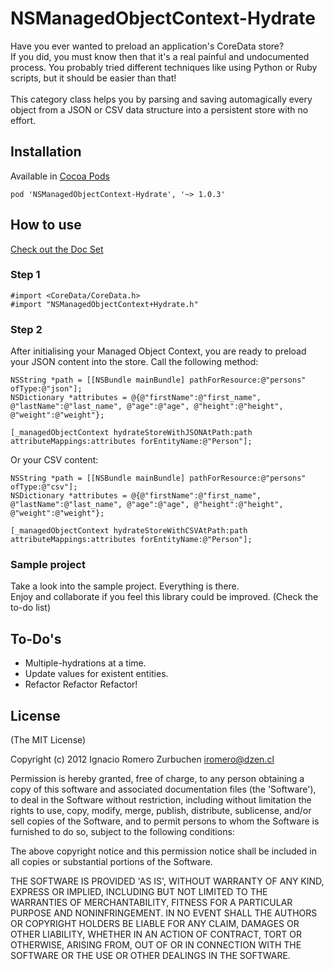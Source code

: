 NSManagedObjectContext-Hydrate
==============================

Have you ever wanted to preload an application's CoreData store?<br>
If you did, you must know then that it's a real painful and undocumented process. You probably tried different techniques like using Python or Ruby scripts, but it should be easier than that!<br><br>
This category class helps you by parsing and saving automagically every object from a JSON or CSV data structure into a persistent store with no effort.

## Installation

Available in [Cocoa Pods](http://cocoapods.org/?q=NSManagedObjectContext-Hydrate)
```
pod 'NSManagedObjectContext-Hydrate', '~> 1.0.3'
```

## How to use

[Check out the Doc Set](http://cocoadocs.org/docsets/NSManagedObjectContext-Hydrate/1.0.3/)

### Step 1
```
#import <CoreData/CoreData.h>
#import "NSManagedObjectContext+Hydrate.h"
```

### Step 2
After initialising your Managed Object Context, you are ready to preload your JSON content into the store.
Call the following method:
```
NSString *path = [[NSBundle mainBundle] pathForResource:@"persons" ofType:@"json"];
NSDictionary *attributes = @{@"firstName":@"first_name", @"lastName":@"last_name", @"age":@"age", @"height":@"height", @"weight":@"weight"};

[_managedObjectContext hydrateStoreWithJSONAtPath:path attributeMappings:attributes forEntityName:@"Person"];
```

Or your CSV content:
```
NSString *path = [[NSBundle mainBundle] pathForResource:@"persons" ofType:@"csv"];
NSDictionary *attributes = @{@"firstName":@"first_name", @"lastName":@"last_name", @"age":@"age", @"height":@"height", @"weight":@"weight"};

[_managedObjectContext hydrateStoreWithCSVAtPath:path attributeMappings:attributes forEntityName:@"Person"];
```

### Sample project
Take a look into the sample project. Everything is there.<br>
Enjoy and collaborate if you feel this library could be improved. (Check the to-do list)


## To-Do's
- Multiple-hydrations at a time.
- Update values for existent entities.
- Refactor Refactor Refactor!


## License
(The MIT License)

Copyright (c) 2012 Ignacio Romero Zurbuchen <iromero@dzen.cl>

Permission is hereby granted, free of charge, to any person obtaining a copy of this software and associated documentation files (the 'Software'), to deal in the Software without restriction, including without limitation the rights to use, copy, modify, merge, publish, distribute, sublicense, and/or sell copies of the Software, and to permit persons to whom the Software is furnished to do so, subject to the following conditions:

The above copyright notice and this permission notice shall be included in all copies or substantial portions of the Software.

THE SOFTWARE IS PROVIDED 'AS IS', WITHOUT WARRANTY OF ANY KIND, EXPRESS OR IMPLIED, INCLUDING BUT NOT LIMITED TO THE WARRANTIES OF MERCHANTABILITY, FITNESS FOR A PARTICULAR PURPOSE AND NONINFRINGEMENT. IN NO EVENT SHALL THE AUTHORS OR COPYRIGHT HOLDERS BE LIABLE FOR ANY CLAIM, DAMAGES OR OTHER LIABILITY, WHETHER IN AN ACTION OF CONTRACT, TORT OR OTHERWISE, ARISING FROM, OUT OF OR IN CONNECTION WITH THE SOFTWARE OR THE USE OR OTHER DEALINGS IN THE SOFTWARE.
